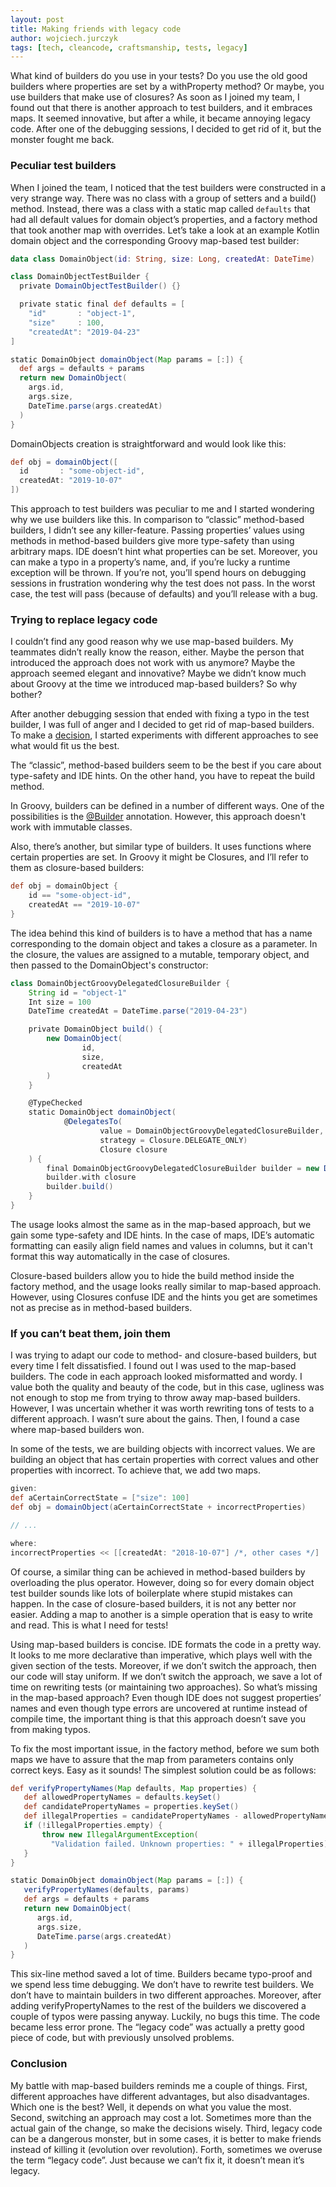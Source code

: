 ```yaml
---
layout: post
title: Making friends with legacy code
author: wojciech.jurczyk
tags: [tech, cleancode, craftsmanship, tests, legacy]
---
```


What kind of builders do you use in your tests? Do you use the old good builders
where properties are set by a withProperty method? Or maybe, you use builders
that make use of closures? As soon as I joined my team, I found out that there
is another approach to test builders, and it embraces maps. It seemed
innovative, but after a while, it became annoying legacy code. After one of
the debugging sessions, I decided to get rid of it, but the monster fought me
back.

### Peculiar test builders
When I joined the team, I noticed that the test builders were constructed in a
very strange way. There was no class with a group of setters and a build()
method. Instead, there was a class with a static map called `defaults` that had
all default values for domain object’s properties, and a factory method that
took another map with overrides. Let’s take a look at an example Kotlin domain
object and the corresponding Groovy map-based test builder:

```kotlin
data class DomainObject(id: String, size: Long, createdAt: DateTime)
```

```groovy
class DomainObjectTestBuilder {
  private DomainObjectTestBuilder() {}

  private static final def defaults = [
    "id"       : "object-1",
    "size"     : 100,
    "createdAt": "2019-04-23"
]

static DomainObject domainObject(Map params = [:]) {
  def args = defaults + params
  return new DomainObject(
    args.id,
    args.size,
    DateTime.parse(args.createdAt)
  )
}
```

DomainObjects creation is straightforward and would look like this:

```groovy
def obj = domainObject([
  id       : "some-object-id",
  createdAt: "2019-10-07"
])
```

This approach to test builders was peculiar to me and I started wondering why we
use builders like this. In comparison to “classic” method-based builders, I
didn’t see any killer-feature. Passing properties’ values using methods in
method-based builders give more type-safety than using arbitrary maps. IDE
doesn’t hint what properties can be set. Moreover, you can make a typo in a
property’s name, and, if you’re lucky a runtime exception will be thrown. If
you’re not, you’ll spend hours on debugging sessions in frustration wondering
why the test does not pass. In the worst case, the test will pass (because of
defaults) and you’ll release with a bug.

### Trying to replace legacy code
I couldn’t find any good reason why we use map-based builders. My teammates
didn’t really know the reason, either. Maybe the person that introduced the
approach does not work with us anymore? Maybe the approach seemed elegant and
innovative? Maybe we didn’t know much about Groovy at the time we introduced
map-based builders? So why bother?

After another debugging session that ended with fixing a typo in the test
builder, I was full of anger and I decided to get rid of map-based builders. To
make a [decision](https://www.youtube.com/watch?v=EauykEv_2iA), I started
experiments with different approaches to see what would fit us the best.

The “classic”, method-based builders seem to be the best if you care about
type-safety and IDE hints. On the other hand, you have to repeat the build
method.

In Groovy, builders can be defined in a number of different ways. One of the
possibilities is the
[@Builder](http://docs.groovy-lang.org/2.4.15/html/gapi/groovy/transform/builder/Builder.html)
annotation. However, this approach doesn't work with immutable classes.

Also, there’s another, but similar type of builders. It uses functions where
certain properties are set. In Groovy it might be Closures, and I’ll refer to
them as closure-based builders:

```groovy
def obj = domainObject {
    id == "some-object-id",
    createdAt == "2019-10-07"
}
```
The idea behind this kind of builders is to have a method that has a name
corresponding to the domain object and takes a closure as a parameter. In the
closure, the values are assigned to a mutable, temporary object, and then passed
to the DomainObject's constructor:

```groovy
class DomainObjectGroovyDelegatedClosureBuilder {
    String id = "object-1"
    Int size = 100
    DateTime createdAt = DateTime.parse("2019-04-23")

    private DomainObject build() {
        new DomainObject(
                id,
                size,
                createdAt
        )
    }

    @TypeChecked
    static DomainObject domainObject(
            @DelegatesTo(
                    value = DomainObjectGroovyDelegatedClosureBuilder,
                    strategy = Closure.DELEGATE_ONLY)
                    Closure closure
    ) {
        final DomainObjectGroovyDelegatedClosureBuilder builder = new DomainObjectGroovyDelegatedClosureBuilder()
        builder.with closure
        builder.build()
    }
}
```

The usage looks almost the same as in the map-based approach, but we gain some
type-safety and IDE hints. In the case of maps, IDE’s automatic formatting can
easily align field names and values in columns, but it can't format this way
automatically in the case of closures.

Closure-based builders allow you to hide the build method inside the factory method,
and the usage looks really similar to map-based approach. However, using
Closures confuse IDE and the hints you get are sometimes not as precise
as in method-based builders.

### If you can’t beat them, join them
I was trying to adapt our code to method- and closure-based builders, but every
time I felt dissatisfied. I found out I was used to the map-based builders. The
code in each approach looked misformatted and wordy. I value both the quality
and beauty of the code, but in this case, ugliness was not enough to stop me
from trying to throw away map-based builders. However, I was uncertain whether
it was worth rewriting tons of tests to a different approach. I wasn’t sure
about the gains. Then, I found a case where map-based builders won.

In some of the tests, we are building objects with incorrect values. We are
building an object that has certain properties with correct values and other
properties with incorrect. To achieve that, we add two maps.

```groovy
given:
def aCertainCorrectState = ["size": 100]
def obj = domainObject(aCertainCorrectState + incorrectProperties)

// ...

where:
incorrectProperties << [[createdAt: "2018-10-07"] /*, other cases */]
```

Of course, a similar thing can be achieved in method-based builders by
overloading the plus operator. However, doing so for every domain object test
builder sounds like lots of boilerplate where stupid mistakes can happen. In the
case of closure-based builders, it is not any better nor easier. Adding a map to
another is a simple operation that is easy to write and read. This is what I
need for tests!

Using map-based builders is concise. IDE formats the code in a pretty way. It
looks to me more declarative than imperative, which plays well with the given
section of the tests. Moreover, if we don’t switch the approach, then our code
will stay uniform. If we don’t switch the approach, we save a lot of time on
rewriting tests (or maintaining two approaches). So what’s missing in the
map-based approach? Even though IDE does not suggest properties’ names and even
though type errors are uncovered at runtime instead of compile time, the
important thing is that this approach doesn’t save you from making typos.

To fix the most important issue, in the factory method, before we sum both maps
we have to assure that the map from parameters contains only correct keys. Easy
as it sounds! The simplest solution could be as follows:

```groovy
def verifyPropertyNames(Map defaults, Map properties) {
   def allowedPropertyNames = defaults.keySet()
   def candidatePropertyNames = properties.keySet()
   def illegalProperties = candidatePropertyNames - allowedPropertyNames
   if (!illegalProperties.empty) {
       throw new IllegalArgumentException(
         "Validation failed. Unknown properties: " + illegalProperties)
   }
}

static DomainObject domainObject(Map params = [:]) {
   verifyPropertyNames(defaults, params)
   def args = defaults + params
   return new DomainObject(
      args.id,
      args.size,
      DateTime.parse(args.createdAt)
   )
}
```

This six-line method saved a lot of time. Builders became typo-proof and we
spend less time debugging. We don’t have to rewrite test builders. We don’t
have to maintain builders in two different approaches. Moreover, after adding
verifyPropertyNames to the rest of the builders we discovered a couple of typos
were passing anyway. Luckily, no bugs this time. The code became less error
prone. The “legacy code” was actually a pretty good piece of code, but with
previously unsolved problems.


### Conclusion
My battle with map-based builders reminds me a couple of things.
First, different approaches have different advantages, but also disadvantages.
Which one is the best? Well, it depends on what you value the most.
Second, switching an approach may cost a lot. Sometimes more than the actual
gain of the change, so make the decisions wisely. Third, legacy code can be a
dangerous monster, but in some cases, it is better to make friends instead of
killing it (evolution over revolution). Forth, sometimes we overuse the term
“legacy code”. Just because we can’t fix it, it doesn’t mean it’s legacy.
